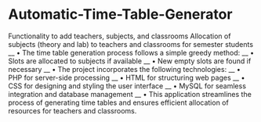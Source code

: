 # Automatic-Time-Table-Generator

Functionality to add teachers, subjects, and classrooms Allocation of subjects (theory and lab) to teachers and classrooms for semester students __
• The time table generation process follows a simple greedy
method: __
• Slots are allocated to subjects if available __ 
• New empty slots are found if necessary __
• The project incorporates the following technologies: __
• PHP for server-side processing __
• HTML for structuring web pages __
• CSS for designing and styling the user interface __
• MySQL for seamless integration and database management __
• This application streamlines the process of generating time tables and ensures efficient allocation of resources for teachers and classrooms.
